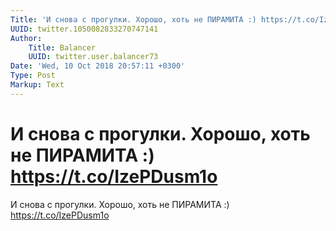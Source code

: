 ```yaml
---
Title: 'И снова с прогулки. Хорошо, хоть не ПИРАМИТА :) https://t.co/IzePDusm1o'
UUID: twitter.1050082833270747141
Author:
    Title: Balancer
    UUID: twitter.user.balancer73
Date: 'Wed, 10 Oct 2018 20:57:11 +0300'
Type: Post
Markup: Text
---
```


# И снова с прогулки. Хорошо, хоть не ПИРАМИТА :) https://t.co/IzePDusm1o

И снова с прогулки. Хорошо, хоть не ПИРАМИТА :)
https://t.co/IzePDusm1o